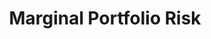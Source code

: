 ---
id: marginal-portfolio-risk
title: Marginal Portfolio Risk
sidebar_label: Marginal Portfolio Risk
slug: /marginal-portfolio-risk
---